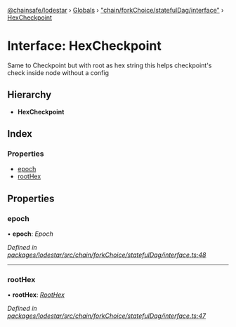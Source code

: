 [@chainsafe/lodestar](../README.md) › [Globals](../globals.md) › ["chain/forkChoice/statefulDag/interface"](../modules/_chain_forkchoice_statefuldag_interface_.md) › [HexCheckpoint](_chain_forkchoice_statefuldag_interface_.hexcheckpoint.md)

# Interface: HexCheckpoint

Same to Checkpoint but with root as hex string
this helps checkpoint's check inside node without a config

## Hierarchy

* **HexCheckpoint**

## Index

### Properties

* [epoch](_chain_forkchoice_statefuldag_interface_.hexcheckpoint.md#epoch)
* [rootHex](_chain_forkchoice_statefuldag_interface_.hexcheckpoint.md#roothex)

## Properties

###  epoch

• **epoch**: *Epoch*

*Defined in [packages/lodestar/src/chain/forkChoice/statefulDag/interface.ts:48](https://github.com/ChainSafe/lodestar/blob/b8a1302c0/packages/lodestar/src/chain/forkChoice/statefulDag/interface.ts#L48)*

___

###  rootHex

• **rootHex**: *[RootHex](../modules/_chain_forkchoice_statefuldag_interface_.md#roothex)*

*Defined in [packages/lodestar/src/chain/forkChoice/statefulDag/interface.ts:47](https://github.com/ChainSafe/lodestar/blob/b8a1302c0/packages/lodestar/src/chain/forkChoice/statefulDag/interface.ts#L47)*
